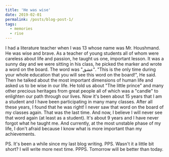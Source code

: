 ```yaml
---
title: 'He was wise'
date: 2019-02-01
permalink: /posts/blog-post-1/
tags:
  - memories
  - rise
---
```


I had a literature teacher when I was 13 whose name was Mr. Houshmand. He was wise and brave. As a teacher of young students all of whom were careless about life and passion, he taught us one, important lesson. It was a sunny day and we were sitting in his class, he picked the marker and wrote a word on the board. The word was "عشق". "This is the only time during your whole education that you will see this word on the board!", He said. Then he talked about the most important dimensions of human life and asked us to be wise in our life. He told us about "The little prince" and many other precious heritages from great people all of which was a "candle" to enlighten our path through our lives. Now it's been about 15 years that I am a student and I have been participating in many many classes. After all these years, I found that he was right! I never saw that word on the board of my classes again. That was the last time. And now, I believe I will never see that word again (at least as a student). It's about 9 years and I have never forgot what he taught me. And currently, at the most unstable phase of my life, I don't afraid because I know what is more important than my achievements.

PS. It's been a while since my last blog writing.
PPS. Wasn't it a little bit short? I will write more next time.
PPPS. Tomorrow will be better than today.
